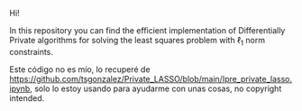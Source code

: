 Hi! 

In this repository you can find the efficient implementation of Differentially Private algorithms for solving the least squares problem with $\ell_1$ norm constraints.

Este código no es mío, lo recuperé de https://github.com/tsgonzalez/Private_LASSO/blob/main/Ipre_private_lasso.ipynb, solo lo estoy usando para ayudarme con unas cosas, no copyright intended.